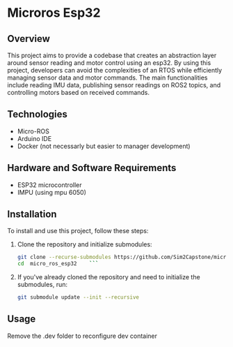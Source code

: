 # Microros Esp32

## Overview


This project aims to provide a codebase that creates an abstraction layer around sensor reading and motor control using an esp32. 
By using this project, developers can avoid the complexities of an RTOS while efficiently managing sensor data and motor commands.
The main functionalities include reading IMU data, publishing sensor readings on ROS2 topics, and controlling motors based on received commands.



## Technologies

- Micro-ROS
- Arduino IDE
- Docker (not necessarly but easier to manager development)

## Hardware and Software Requirements

- ESP32 microcontroller
- IMPU (using mpu 6050)

## Installation

To install and use this project, follow these steps:

1. Clone the repository and initialize submodules:
    ```sh
    git clone --recurse-submodules https://github.com/Sim2Capstone/micro_ros_esp32.git
    cd  micro_ros_esp32    ```

2. If you've already cloned the repository and need to initialize the submodules, run:
    ```sh
    git submodule update --init --recursive
    ```
## Usage
Remove the .dev folder to reconfigure dev container


